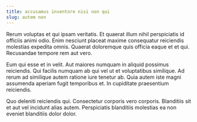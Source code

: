 ```yaml
---
title: accusamus inventore nisi non qui
slug: autem non
---
```


Rerum voluptas et qui ipsam veritatis. Et quaerat illum nihil perspiciatis id officiis animi odio. Enim nesciunt placeat maxime consequatur reiciendis molestias expedita omnis. Quaerat doloremque quis officia eaque et et qui. Recusandae tempore rem aut vero.

Eum qui esse et in velit. Aut maiores numquam in aliquid possimus reiciendis. Qui facilis numquam ab qui vel ut et voluptatibus similique. Ad rerum ad similique autem ratione iure tenetur ab. Quia autem iste magni assumenda aperiam fugit temporibus et. In cupiditate praesentium reiciendis.

Quo deleniti reiciendis qui. Consectetur corporis vero corporis. Blanditiis sit et aut vel incidunt alias autem. Perspiciatis blanditiis molestias ea non eveniet blanditiis dolor dolor.
